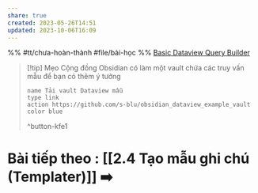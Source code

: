 ```yaml
---
share: true
created: 2023-05-26T14:51
updated: 2023-10-06T16:09
---
```

%%
#tt/chưa-hoàn-thành
#file/bài-học
%%
[Basic Dataview Query Builder](https://s-blu.github.io/basic-dataview-query-builder/)


> [!tip] Mẹo
> Cộng đồng Obsidian có làm một vault chứa các truy vấn mẫu để bạn có thêm ý tưởng
> ```button
> name Tải vault Dataview mẫu
> type link
> action https://github.com/s-blu/obsidian_dataview_example_vault
> color blue
> ```
> ^button-kfe1
# Bài tiếp theo : [[2.4 Tạo mẫu ghi chú (Templater)]] ➡️
